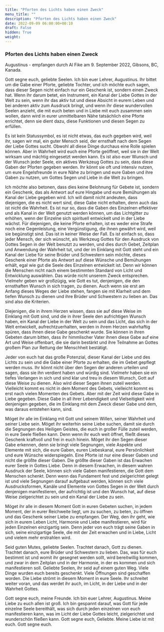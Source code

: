 ```yaml
---
title: "Pforten des Lichts haben einen Zweck"
menu_title: ""
description: "Pforten des Lichts haben einen Zweck"
date: 2022-09-09 06:00:00+00:10
draft: False
hidden: True
weight:
---
```

### Pforten des Lichts haben einen Zweck

Augustinus - empfangen durch Al Fike am 9. September 2022, Gibsons, BC, Kanada.

Gott segne euch, geliebte Seelen. Ich bin euer Lehrer, Augustinus. Ihr bittet um die Gabe einer Pforte, geliebte Tochter, und ich möchte euch sagen, dass dieser Segen nicht einfach nur ein Geschenk ist, sondern einen Zweck hat. Wenn ihr darum betet, ein Instrument, ein Kanal der Liebe Gottes in der Welt zu sein, wenn ihr das aktiv tut und diese Absicht in eurem Leben und bei anderen aktiv zum Ausdruck bringt, und wenn ihr diese wundervollen Seelen anzieht, die mit euch beten und in Liebe mit euch zusammen sein wollen, dann wird in eurer unmittelbaren Nähe tatsächlich eine Pforte errichtet, denn sie dient dazu, diese Funktionen und diesen Segen zu erfüllen.

Es ist kein Statussymbol, es ist nicht etwas, das euch gegeben wird, weil ihr, sagen wir mal, ein guter Mensch seid, der ernsthaft nach dem Segen der Liebe Gottes sucht. Obwohl all diese Dinge durchaus eine Rolle spielen können. Aber in Wahrheit wird euch eine Pforte geöffnet, weil sie in der Welt wirksam und mächtig eingesetzt werden kann. Es ist also euer Wunsch und der Wunsch jeder Seele, ein aktives Werkzeug Gottes zu sein, dass diese Gaben der Pforten gegeben werden. Ihr könnt sie oft und intensiv nutzen, um eure Engelsfreunde in eure Nähe zu bringen und eure Gaben und ihre Gaben zu nutzen, um Gottes Segen und Liebe in die Welt zu bringen.

Ich möchte also betonen, dass dies keine Belohnung für Gebete ist, sondern ein Geschenk, das als Antwort auf eure Hingabe und eure Bemühungen als Kanal der Liebe gegeben wird. Ich will damit nicht andeuten, dass diejenigen, die es nicht wert sind, diese Gabe nicht erhalten, denn auch das ist nicht die Wahrheit. Es ist nur so, dass die Gaben des Einzelnen effektiver und als Kanal in der Welt genutzt werden können, um das Lichtgitter zu erhöhen, wenn der Einzelne sich spirituell entwickelt und in der Liebe wächst. Für diejenigen, die keine Pforte erhalten, ist es weder eine Strafe noch eine Gegenleistung, eine Vergünstigung, die ihnen gewährt wird, weil sie begünstigt sind. Das ist in keiner Weise der Fall. Es ist einfach so, dass jeder Mensch, der sich wünscht, als Werkzeug Gottes für den Ausdruck von Gottes Segen in der Welt benutzt zu werden, und dies durch Gebet, Zeitplan und Anwendung der Wahrheit tut, und der im Einklang mit Gott steht und ein Kanal der Liebe für seine Brüder und Schwestern sein möchte, dieses Geschenk einer Pforte als Antwort auf diese Wünsche und Bemühungen erhält, egal wie gut die Seele des Einzelnen entwickelt ist. Denn wir können die Menschen nicht nach einem bestimmten Standard von Licht und Entwicklung auswählen. Das würde nicht unserem Zweck entsprechen. Vielmehr geben wir großzügig, wie Gott es tut, denjenigen, die den ernsthaften Wunsch in sich tragen, zu dienen. Auch wenn sie erst am Anfang dieses Weges der Liebe stehen, fangen sie mit Klarheit und dem tiefen Wunsch zu dienen und ihre Brüder und Schwestern zu lieben an. Das sind also die Kriterien. 

Diejenigen, die in ihrem Herzen wissen, dass sie auf diese Weise im Einklang mit Gott sind, und die in ihrer Seele den aufrichtigen Wunsch haben, ein Kanal der Liebe in der Welt zu sein und das Licht, das sich in der Welt entwickelt, aufrechtzuerhalten, werden in ihrem Herzen wahrhaftig spüren, dass ihnen diese Gabe geschenkt wurde. Sie können in ihren Gebeten darum bitten, dass ihr himmlischer Vater ihnen diese Gabe auf eine Art und Weise offenbart, die sie darin bestärkt und ihre Teilnahme an Gottes großem Plan zur Rettung der Menschheit bestätigt.  

Jeder von euch hat das große Potenzial, dieser Kanal der Liebe und des Lichts zu sein und die Gabe einer Pforte zu erhalten, die im Gebet gepflegt werden muss. Ihr könnt nicht über den Segen der anderen urteilen und sagen, dass sie ihn verdient haben und würdig sind. Vielmehr haben sie ein tiefes Verlangen in sich und sind klar und treu in diesem Wunsch, Gott auf diese Weise zu dienen. Also wird dieser Segen ihnen zuteil werden. Vielleicht kommt es nicht in dem Moment des Gebets, vielleicht kommt es erst nach vielen Momenten des Gebets. Aber mit der Zeit wird diese Gabe in Liebe gegeben. Diese Gabe in all ihrer Lebendigkeit und Vielseitigkeit wird denjenigen gegeben, die im Einklang mit dem Zweck dieser Gabe und dem, was daraus entstehen kann, sind.

Möget ihr alle im Einklang mit Gott und seinem Willen, seiner Wahrheit und seiner Liebe sein. Möget ihr weiterhin seine Liebe suchen, damit sie durch die Segnungen des Heiligen Geistes, die euch in großer Fülle zuteil werden, in eure Seele fließen kann. Denn wenn ihr euch weit öffnet, fließt dieses Geschenk kraftvoll und frei in euch hinein. Möget ihr den Segen dieser Gabe erkennen, denn sie bringt viele Segnungen, viele Aspekte und Elemente mit sich, die eure Gaben, euren Liebeskanal, eure Persönlichkeit und eure Wünsche widerspiegeln. Eine Pforte ist nur eine dieser Gaben und nicht die größte dieser Gaben. Die größte dieser Gaben ist das Erwachen eurer Seele in Gottes Liebe. Denn in diesem Erwachen, in diesem wahren Ausdruck der Seele, können sich viele Gaben manifestieren, die Gott dem Menschen schenkt. Denn wenn das Fundament fest und zielgerichtet gelegt ist und viele Segnungen darauf aufgebaut werden, können sich viele Ausdrucksformen, Kanäle und Elemente von Gottes Segen in der Welt durch denjenigen manifestieren, der aufrichtig ist und den Wunsch hat, auf diese Weise zielgerichtet zu sein und ein Kanal der Liebe zu sein.

Möget ihr alle in diesem Moment Gott in euren Gebeten suchen, in jedem Moment, der in eurer Reichweite liegt, um zu suchen, zu beten, zu öffnen und das Geschenk seiner Liebe zu empfangen. Der Weg, den ihr geht, wie sich in eurem Leben Licht, Harmonie und Liebe manifestieren, wird für jeden Einzelnen einzigartig sein. Denn jeder von euch trägt seine Gaben in sich, seine einzigartige Seele, die mit der Zeit erwachen und in Liebe, Licht und vielem mehr erstrahlen wird.

Seid guten Mutes, geliebte Seelen. Trachtet danach, Gott zu dienen. Trachtet danach, eure Brüder und Schwestern zu lieben. Das, was für euch bestimmt ist und womit ihr gesegnet werden sollt, wird bereitwillig kommen, und zwar in dem Zeitplan und in der Harmonie, in der es kommen und sich manifestieren soll. Geliebte Seelen, ihr seid auf einem guten Weg. Viele Dinge wurden euch bereits geschenkt. Viele Öffnungen sind geschaffen worden. Die Liebe strömt in diesem Moment in eure Seele. Ihr schreitet weiter voran, und das werdet ihr auch, im Licht, in der Liebe und in der Wahrheit Gottes. 

Gott segne euch, meine Freunde. Ich bin euer Lehrer, Augustinus. Meine Liebe zu euch allen ist groß. Ich bin gespannt darauf, was Gott für jede einzelne Seele bereithält, was sich durch jeden einzelnen von euch manifestieren kann, was im Licht der Liebe Gottes leicht, zielgerichtet und wunderschön fließen kann. Gott segne euch, Geliebte. Meine Liebe ist mit euch. Gott segne euch.